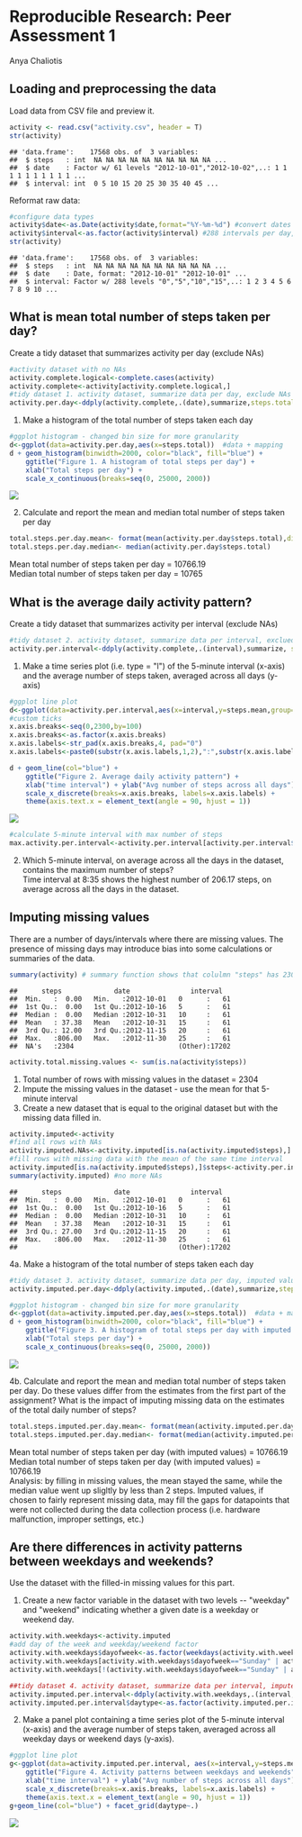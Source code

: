 # Reproducible Research: Peer Assessment 1
Anya Chaliotis  


## Loading and preprocessing the data
Load data from CSV file and preview it.

```r
activity <- read.csv("activity.csv", header = T)
str(activity)
```

```
## 'data.frame':	17568 obs. of  3 variables:
##  $ steps   : int  NA NA NA NA NA NA NA NA NA NA ...
##  $ date    : Factor w/ 61 levels "2012-10-01","2012-10-02",..: 1 1 1 1 1 1 1 1 1 1 ...
##  $ interval: int  0 5 10 15 20 25 30 35 40 45 ...
```
Reformat raw data: 

```r
#configure data types
activity$date<-as.Date(activity$date,format="%Y-%m-%d") #convert dates to date
activity$interval<-as.factor(activity$interval) #288 intervals per day, from "00:00" to "23:55"
str(activity)
```

```
## 'data.frame':	17568 obs. of  3 variables:
##  $ steps   : int  NA NA NA NA NA NA NA NA NA NA ...
##  $ date    : Date, format: "2012-10-01" "2012-10-01" ...
##  $ interval: Factor w/ 288 levels "0","5","10","15",..: 1 2 3 4 5 6 7 8 9 10 ...
```

## What is mean total number of steps taken per day?
Create a tidy dataset that summarizes activity per day (exclude NAs)

```r
#activity dataset with no NAs
activity.complete.logical<-complete.cases(activity)
activity.complete<-activity[activity.complete.logical,]
#tidy dataset 1. activity dataset, summarize data per day, exclude NAs 
activity.per.day<-ddply(activity.complete,.(date),summarize,steps.total=sum(steps))
```
1.  Make a histogram of the total number of steps taken each day

```r
#ggplot histogram - changed bin size for more granularity
d<-ggplot(data=activity.per.day,aes(x=steps.total))  #data + mapping
d + geom_histogram(binwidth=2000, color="black", fill="blue") + 
    ggtitle("Figure 1. A histogram of total steps per day") +
    xlab("Total steps per day") +
    scale_x_continuous(breaks=seq(0, 25000, 2000))
```

![](PA1_template_files/figure-html/unnamed-chunk-5-1.png) 

2.  Calculate and report the mean and median total number of steps taken per day

```r
total.steps.per.day.mean<- format(mean(activity.per.day$steps.total),digits = 7)
total.steps.per.day.median<- median(activity.per.day$steps.total)
```
Mean total number of steps taken per day = 10766.19  
Median total number of steps taken per day = 10765

## What is the average daily activity pattern?
Create a tidy dataset that summarizes activity per interval (exclude NAs)

```r
#tidy dataset 2. activity dataset, summarize data per interval, exclued NAs
activity.per.interval<-ddply(activity.complete,.(interval),summarize, steps.mean=mean(steps))
```
1.  Make a time series plot (i.e. type = "l") of the 5-minute interval (x-axis) and the average number of steps taken, averaged across all days (y-axis)

```r
#ggplot line plot 
d<-ggplot(data=activity.per.interval,aes(x=interval,y=steps.mean,group=1))  #data + mapping
#custom ticks
x.axis.breaks<-seq(0,2300,by=100)
x.axis.breaks<-as.factor(x.axis.breaks)
x.axis.labels<-str_pad(x.axis.breaks,4, pad="0")
x.axis.labels<-paste0(substr(x.axis.labels,1,2),":",substr(x.axis.labels,3,4))

d + geom_line(col="blue") + 
    ggtitle("Figure 2. Average daily activity pattern") +
    xlab("time interval") + ylab("Avg number of steps across all days") +
    scale_x_discrete(breaks=x.axis.breaks, labels=x.axis.labels) +
    theme(axis.text.x = element_text(angle = 90, hjust = 1))
```

![](PA1_template_files/figure-html/unnamed-chunk-8-1.png) 

```r
#calculate 5-minute interval with max number of steps    
max.activity.per.interval<-activity.per.interval[activity.per.interval$steps == max(activity.per.interval$steps),]
```
2.  Which 5-minute interval, on average across all the days in the dataset, contains the maximum number of steps?   
Time interval at 8:35 shows the highest number of 206.17 steps, on average across all the days in the dataset.

## Imputing missing values
There are a number of days/intervals where there are missing values.  The presence of missing days may introduce bias into some calculations or summaries of the data.


```r
summary(activity) # summary function shows that colulmn "steps" has 2304 NAs
```

```
##      steps             date               interval    
##  Min.   :  0.00   Min.   :2012-10-01   0      :   61  
##  1st Qu.:  0.00   1st Qu.:2012-10-16   5      :   61  
##  Median :  0.00   Median :2012-10-31   10     :   61  
##  Mean   : 37.38   Mean   :2012-10-31   15     :   61  
##  3rd Qu.: 12.00   3rd Qu.:2012-11-15   20     :   61  
##  Max.   :806.00   Max.   :2012-11-30   25     :   61  
##  NA's   :2304                          (Other):17202
```

```r
activity.total.missing.values <- sum(is.na(activity$steps))
```
1. Total number of rows with missing values in the dataset  =  2304  
2. Impute the missing values in the dataset - use the mean for that 5-minute interval  
3. Create a new dataset that is equal to the original dataset but with the missing data filled in.

```r
activity.imputed<-activity
#find all rows with NAs
activity.imputed.NAs<-activity.imputed[is.na(activity.imputed$steps),]
#fill rows with missing data with the mean of the same time interval
activity.imputed[is.na(activity.imputed$steps),]$steps<-activity.per.interval$steps.mean
summary(activity.imputed) #no more NAs
```

```
##      steps             date               interval    
##  Min.   :  0.00   Min.   :2012-10-01   0      :   61  
##  1st Qu.:  0.00   1st Qu.:2012-10-16   5      :   61  
##  Median :  0.00   Median :2012-10-31   10     :   61  
##  Mean   : 37.38   Mean   :2012-10-31   15     :   61  
##  3rd Qu.: 27.00   3rd Qu.:2012-11-15   20     :   61  
##  Max.   :806.00   Max.   :2012-11-30   25     :   61  
##                                        (Other):17202
```
4a.  Make a histogram of the total number of steps taken each day 

```r
#tidy dataset 3. activity dataset, summarize data per day, imputed values instead of  NAs 
activity.imputed.per.day<-ddply(activity.imputed,.(date),summarize,steps.total=sum(steps))

#ggplot histogram - changed bin size for more granularity
d<-ggplot(data=activity.imputed.per.day,aes(x=steps.total))  #data + mapping
d + geom_histogram(binwidth=2000, color="black", fill="blue") + 
    ggtitle("Figure 3. A histogram of total steps per day with imputed values") +
    xlab("Total steps per day") +
    scale_x_continuous(breaks=seq(0, 25000, 2000))
```

![](PA1_template_files/figure-html/unnamed-chunk-11-1.png) 

4b.  Calculate and report the mean and median total number of steps taken per day. Do these values differ from the estimates from the first part of the assignment? What is the impact of imputing missing data on the estimates of the total daily number of steps?

```r
total.steps.imputed.per.day.mean<- format(mean(activity.imputed.per.day$steps.total),digits = 7)
total.steps.imputed.per.day.median<- format(median(activity.imputed.per.day$steps.total),digits = 7)
```
Mean total number of steps taken per day (with imputed values) = 10766.19  
Median total number of steps taken per day  (with imputed values) = 10766.19  
Analysis: by filling in missing values, the mean stayed the same, while the median value went up sligltly by less than 2 steps.  Imputed values, if chosen to fairly represent missing data, may fill the gaps for datapoints that were not collected during the data collection process (i.e. hardware malfunction, improper settings, etc.) 

## Are there differences in activity patterns between weekdays and weekends?
Use the dataset with the filled-in missing values for this part.  

1.  Create a new factor variable in the dataset with two levels -- "weekday" and "weekend" indicating whether a given date is a weekday or weekend day.


```r
activity.with.weekdays<-activity.imputed
#add day of the week and weekday/weekend factor
activity.with.weekdays$dayofweek<-as.factor(weekdays(activity.with.weekdays[,2]))
activity.with.weekdays[activity.with.weekdays$dayofweek=="Sunday" | activity.with.weekdays$dayofweek=="Saturday", "daytype"] <-"weekend"
activity.with.weekdays[!(activity.with.weekdays$dayofweek=="Sunday" | activity.with.weekdays$dayofweek=="Saturday"), "daytype"] <-"weekday"

##tidy dataset 4. activity dataset, summarize data per interval, imputed values instead of NAs 
activity.imputed.per.interval<-ddply(activity.with.weekdays,.(interval, daytype),summarize,steps.mean=mean(steps))
activity.imputed.per.interval$daytype<-as.factor(activity.imputed.per.interval$daytype)
```

2.  Make a panel plot containing a time series plot of the 5-minute interval (x-axis) and the average number of steps taken, averaged across all weekday days or weekend days (y-axis).


```r
#ggplot line plot 
g<-ggplot(data=activity.imputed.per.interval, aes(x=interval,y=steps.mean,group=daytype))+ 
    ggtitle("Figure 4. Activity patterns between weekdays and weekends") +
    xlab("time interval") + ylab("Avg number of steps across all days") +
    scale_x_discrete(breaks=x.axis.breaks, labels=x.axis.labels) +
    theme(axis.text.x = element_text(angle = 90, hjust = 1))
g+geom_line(col="blue") + facet_grid(daytype~.)
```

![](PA1_template_files/figure-html/unnamed-chunk-14-1.png) 

